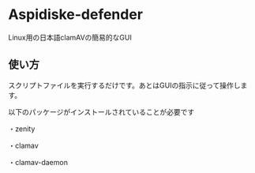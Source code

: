 # Aspidiske-defender
Linux用の日本語clamAVの簡易的なGUI
## 使い方
スクリプトファイルを実行するだけです。あとはGUIの指示に従って操作します。

以下のパッケージがインストールされていることが必要です

・zenity

・clamav

・clamav-daemon
